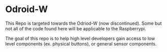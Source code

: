 # Odroid-W

This Repo is targeted towards the Odriod-W (now discontinued). Some but not all of the code found here will be applicable to the Raspberrypi.

The goal of this repo is to help high level developers gain access to low level components (ex. physical buttons), or general sensor components.
